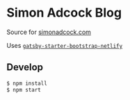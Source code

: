 # Simon Adcock Blog

Source for [simonadcock.com](https://simonadcock.com)

Uses [`gatsby-starter-bootstrap-netlify`](https://github.com/konsumer/gatsby-starter-bootstrap-netlify)

## Develop

```bash
$ npm install
$ npm start
```
